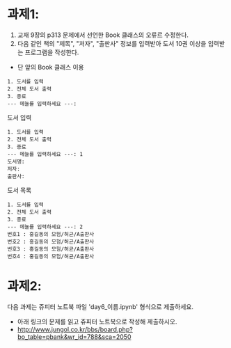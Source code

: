 # 과제1:

1. 교재 9장의 p313 문제에서 선언한 Book 클래스의 오류르 수정한다.
2. 다음 같인 책의 "제목", "저자", "출판사" 정보를 입력받아 도서 10권 이상을 입력받는 프로그램을 작성한다.
 - 단 앞의 Book 클래스 이용

```
1. 도서를 입력
2. 전체 도서 출력
3. 종료
--- 메뉼를 입력하세요 ---: 
```

도서 입력

```
1. 도서를 입력
2. 전체 도서 출력
3. 종료
--- 메뉼를 입력하세요 ---: 1
도서명:
저자:
출판사:
```

도서 목록

```
1. 도서를 입력
2. 전체 도서 출력
3. 종료
--- 메뉼를 입력하세요 ---: 2
번호1 : 홍길동의 모험/허균/A출판사
번호2 : 홍길동의 모험/허균/A출판사
번호3 : 홍길동의 모험/허균/A출판사
번호4 : 홍길동의 모험/허균/A출판사

```


# 과제2: 

다음 과제는 쥬피터 노트북 파일 'day6_이름.ipynb' 형식으로 제출하세요.

 - 아래 링크의 문제를 읽고 쥬피터 노트북으로 작성해 제출하시오.
 - http://www.jungol.co.kr/bbs/board.php?bo_table=pbank&wr_id=788&sca=2050

